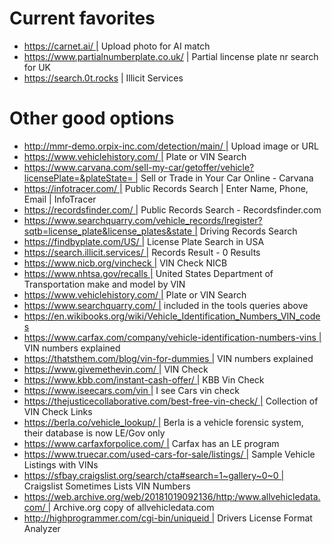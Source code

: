 # Current favorites
- https://carnet.ai/ | Upload photo for AI match
- https://www.partialnumberplate.co.uk/ | Partial lincense plate nr search for UK
- https://search.0t.rocks | Illicit Services

# Other good options
- http://mmr-demo.orpix-inc.com/detection/main/ | Upload image or URL
- https://www.vehiclehistory.com/ | Plate or VIN Search
- https://www.carvana.com/sell-my-car/getoffer/vehicle?licensePlate=&plateState= | Sell or Trade in Your Car Online - Carvana
- https://infotracer.com/ | Public Records Search | Enter Name, Phone, Email | InfoTracer
- https://recordsfinder.com/ | Public Records Search - Recordsfinder.com
- https://www.searchquarry.com/vehicle_records/lregister?sqtb=license_plate&license_plates&state | Driving Records Search
- https://findbyplate.com/US/ | License Plate Search in USA
- https://search.illicit.services/ | Records Result - 0 Results
- https://www.nicb.org/vincheck | VIN Check NICB
- https://www.nhtsa.gov/recalls | United States Department of Transportation make and model by VIN
- https://www.vehiclehistory.com/ | Plate or VIN Search
- https://www.searchquarry.com/ | included in the tools queries above
- https://en.wikibooks.org/wiki/Vehicle_Identification_Numbers_VIN_codes
- https://www.carfax.com/company/vehicle-identification-numbers-vins | VIN numbers explained 
- https://thatsthem.com/blog/vin-for-dummies | VIN numbers explained
- https://www.givemethevin.com/ | VIN Check
- https://www.kbb.com/instant-cash-offer/ | KBB Vin Check
- https://www.iseecars.com/vin | I see Cars vin check
- https://thejusticecollaborative.com/best-free-vin-check/ | Collection of VIN Check Links
- https://berla.co/vehicle_lookup/ | Berla is a vehicle forensic system, their database is now LE/Gov only
- https://www.carfaxforpolice.com/ | Carfax has an LE program
- https://www.truecar.com/used-cars-for-sale/listings/ | Sample Vehicle Listings with VINs
- https://sfbay.craigslist.org/search/cta#search=1~gallery~0~0 | Craigslist Sometimes Lists VIN Numbers
- https://web.archive.org/web/20181019092136/http:/www.allvehicledata.com/ | Archive.org copy of allvehicledata.com
- http://highprogrammer.com/cgi-bin/uniqueid | Drivers License Format Analyzer
